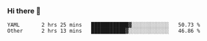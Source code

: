 ### Hi there 👋

<!--
**yeya24/yeya24** is a ✨ _special_ ✨ repository because its `README.md` (this file) appears on your GitHub profile.

Here are some ideas to get you started:

- 🔭 I’m currently working on ...
- 🌱 I’m currently learning ...
- 👯 I’m looking to collaborate on ...
- 🤔 I’m looking for help with ...
- 💬 Ask me about ...
- 📫 How to reach me: ...
- 😄 Pronouns: ...
- ⚡ Fun fact: ...
-->

<!--START_SECTION:waka-->

```text
YAML       2 hrs 25 mins   ████████████▓░░░░░░░░░░░░   50.73 %
Other      2 hrs 13 mins   ███████████▓░░░░░░░░░░░░░   46.86 %
```

<!--END_SECTION:waka-->
